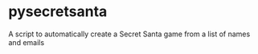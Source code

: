 # pysecretsanta
A script to automatically create a Secret Santa game from a list of names and emails
